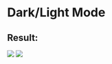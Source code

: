 # Dark/Light Mode

## Result: 

<img src="../../PRINTS/darkMode.png">
<img src="../../PRINTS/lightMode.png">